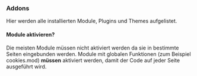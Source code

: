 ### Addons ###

Hier werden alle installierten Module, Plugins und Themes aufgelistet.

#### Module aktivieren? ####

Die meisten Module müssen nicht aktiviert werden da sie in bestimmte Seiten eingebunden werden. Module mit globalen Funktionen (zum Beispiel cookies.mod) __müssen__ aktiviert werden, damit der Code auf jeder Seite ausgeführt wird.

